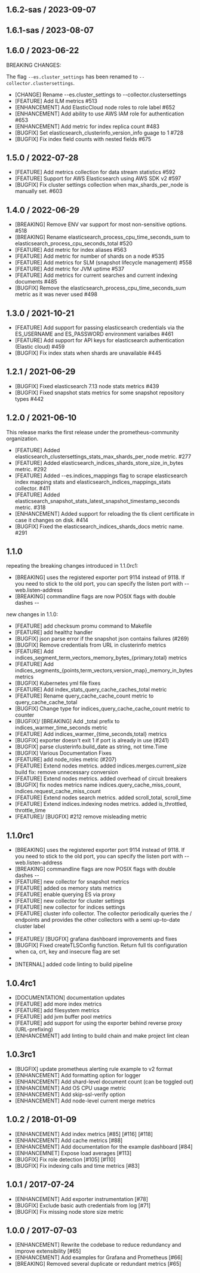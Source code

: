 ## 1.6.2-sas / 2023-09-07

## 1.6.1-sas / 2023-08-07

## 1.6.0 / 2023-06-22

BREAKING CHANGES:

The flag `--es.cluster_settings` has been renamed to `--collector.clustersettings`.

* [CHANGE] Rename --es.cluster_settings to --collector.clustersettings
* [FEATURE] Add ILM metrics #513
* [ENHANCEMENT] Add ElasticCloud node roles to role label #652
* [ENHANCEMENT] Add ability to use AWS IAM role for authentication #653
* [ENHANCEMENT] Add metric for index replica count #483
* [BUGFIX] Set elasticsearch_clusterinfo_version_info guage to 1 #728
* [BUGFIX] Fix index field counts with nested fields #675


## 1.5.0 / 2022-07-28

* [FEATURE] Add metrics collection for data stream statistics #592
* [FEATURE] Support for AWS Elasticsearch using AWS SDK v2 #597
* [BUGFIX] Fix cluster settings collection when max_shards_per_node is manually set. #603

## 1.4.0 / 2022-06-29

* [BREAKING] Remove ENV var support for most non-sensitive options. #518
* [BREAKING] Rename elasticsearch_process_cpu_time_seconds_sum to elasticsearch_process_cpu_seconds_total #520
* [FEATURE] Add metric for index aliases #563
* [FEATURE] Add metric for number of shards on a node #535
* [FEATURE] Add metrics for SLM (snapshot lifecycle management) #558
* [FEATURE] Add metric for JVM uptime #537
* [FEATURE] Add metrics for current searches and current indexing documents #485
* [BUGFIX] Remove the elasticsearch_process_cpu_time_seconds_sum metric as it was never used #498

## 1.3.0 / 2021-10-21

* [FEATURE] Add support for passing elasticsearch credentials via the ES_USERNAME and ES_PASSWORD environment varialbes #461
* [FEATURE] Add support for API keys for elasticsearch authentication (Elastic cloud) #459
* [BUGFIX] Fix index stats when shards are unavailable #445

## 1.2.1 / 2021-06-29

* [BUGFIX] Fixed elasticsearch 7.13 node stats metrics #439
* [BUGFIX] Fixed snapshot stats metrics for some snapshot repository types #442

## 1.2.0 / 2021-06-10

This release marks the first release under the prometheus-community organization.

* [FEATURE] Added elasticsearch_clustersettings_stats_max_shards_per_node metric. #277
* [FEATURE] Added elasticsearch_indices_shards_store_size_in_bytes metric. #292
* [FEATURE] Added --es.indices_mappings flag to scrape elasticsearch index mapping stats and elasticsearch_indices_mappings_stats collector. #411
* [FEATURE] Added elasticsearch_snapshot_stats_latest_snapshot_timestamp_seconds metric. #318
* [ENHANCEMENT] Added support for reloading the tls client certificate in case it changes on disk. #414
* [BUGFIX] Fixed the elasticsearch_indices_shards_docs metric name. #291

## 1.1.0

repeating the breaking changes introduced in 1.1.0rc1:
* [BREAKING] uses the registered exporter port 9114 instead of 9118. If you need to stick to the old port, you can specify the listen port with --web.listen-address
* [BREAKING] commandline flags are now POSIX flags with double dashes --

new changes in 1.1.0:
* [FEATURE] add checksum promu command to Makefile
* [FEATURE] add healthz handler
* [BUGFIX] json parse error if the snapshot json contains failures (#269)
* [BUGFIX] Remove credentials from URL in clusterinfo metrics
* [FEATURE] Add indices_segment_term_vectors_memory_bytes_{primary,total} metrics
* [FEATURE] Add indices_segments_{points,term_vectors,version_map}_memory_in_bytes metrics
* [BUGFIX] Kubernetes yml file fixes
* [FEATURE] Add index_stats_query_cache_caches_total metric
* [FEATURE] Rename query_cache_cache_count metric to query_cache_cache_total
* [BUGFIX] Change type for indices_query_cache_cache_count metric to counter
* [BUGFIX]/ [BREAKING] Add _total prefix to indices_warmer_time_seconds metric
* [FEATURE] Add indices_warmer_{time_seconds,total} metrics
* [BUGFIX] exporter doesn't exit 1 if port is already in use (#241)
* [BUGFIX] parse clusterinfo.build_date as string, not time.Time
* [BUGFIX] Various Documentation Fixes
* [FEATURE] add node_roles metric (#207)
* [FEATURE] Extend nodes metrics. added indices.merges.current_size
build fix: remove unnecessary conversion
* [FEATURE] Extend nodes metrics. added overhead of circuit breakers
* [BUGFIX] fix nodes metrics name indices.query_cache_miss_count, indices.request_cache_miss_count
* [FEATURE] Extend nodes search metrics. added scroll_total, scroll_time
* [FEATURE] Extend indices.indexing nodes metrics. added is_throttled, throttle_time
* [FEATURE]/ [BUGFIX] #212 remove misleading metric

## 1.1.0rc1

* [BREAKING] uses the registered exporter port 9114 instead of 9118. If you need to stick to the old port, you can specify the listen port with --web.listen-address
* [BREAKING] commandline flags are now POSIX flags with double dashes --
* [FEATURE] new collector for snapshot metrics
* [FEATURE] added os memory stats metrics
* [FEATURE] enable querying ES via proxy
* [FEATURE] new collector for cluster settings
* [FEATURE] new collector for indices settings
* [FEATURE] cluster info collector. The collector periodically queries the / endpoints and provides the other collectors with a semi up-to-date cluster label
*
* [FEATURE]/ [BUGFIX] grafana dashboard improvements and fixes
* [BUGFIX] Fixed createTLSConfig function. Return full tls configuration when ca, crt, key and insecure flag are set
*
* [INTERNAL] added code linting to build pipeline

## 1.0.4rc1

* [DOCUMENTATION] documentation updates
* [FEATURE] add more index metrics
* [FEATURE] add filesystem metrics
* [FEATURE] add jvm buffer pool metrics
* [FEATURE] add support for using the exporter behind reverse proxy (URL-prefixing)
* [ENHANCEMENT] add linting to build chain and make project lint clean

## 1.0.3rc1

* [BUGFIX] update prometheus alerting rule example to v2 format
* [ENHANCEMENT] Add formatting option for logger
* [ENHANCEMENT] Add shard-level document count (can be toggled out)
* [ENHANCEMENT] Add OS CPU usage metric
* [ENHANCEMENT] Add skip-ssl-verify option
* [ENHANCEMENT] Add node-level current merge metrics

## 1.0.2 / 2018-01-09

* [ENHANCEMENT] Add index metrics [#85] [#116] [#118]
* [ENHANCEMENT] Add cache metrics [#88]
* [ENHANCEMENT] Add documentation for the example dashboard [#84]
* [ENHANCEMNET] Expose load averages [#113]
* [BUGFIX] Fix role detection [#105] [#110]
* [BUGFIX] Fix indexing calls and time metrics [#83]

## 1.0.1 / 2017-07-24

* [ENHANCEMENT] Add exporter instrumentation [#78]
* [BUGFIX] Exclude basic auth credentials from log [#71]
* [BUGFIX] Fix missing node store size metric

## 1.0.0 / 2017-07-03

* [ENHANCEMENT] Rewrite the codebase to reduce redundancy and improve extensibility [#65]
* [ENHANCEMENT] Add examples for Grafana and Prometheus [#66]
* [BREAKING] Removed several duplicate or redundant metrics [#65]
